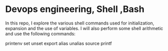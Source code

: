 # Devops engineering, Shell ,Bash

In this repo, I explore the various shell commands used for initialization, expansion and the use of variables.
I will also perform some shell arithmetic and use the following commands:

printenv
set
unset
export
alias
unalias
source
printf
